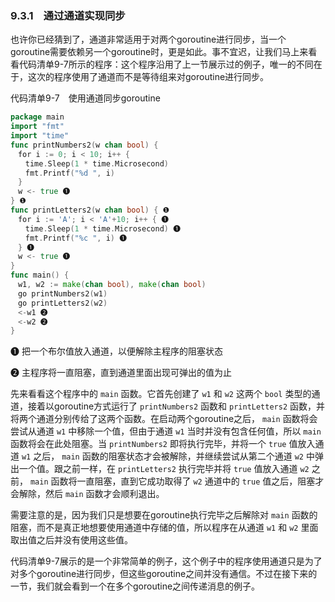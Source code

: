 ### 9.3.1　通过通道实现同步

也许你已经猜到了，通道非常适用于对两个goroutine进行同步，当一个goroutine需要依赖另一个goroutine时，更是如此。事不宜迟，让我们马上来看看代码清单9-7所示的程序：这个程序沿用了上一节展示过的例子，唯一的不同在于，这次的程序使用了通道而不是等待组来对goroutine进行同步。

代码清单9-7　使用通道同步goroutine

```go
package main
import "fmt"
import "time"
func printNumbers2(w chan bool) {
　for i := 0; i < 10; i++ {
　　time.Sleep(1 * time.Microsecond)
　　fmt.Printf("%d ", i)
　}
　w <- true ❶
} ❶
func printLetters2(w chan bool) { ❶
　for i := 'A'; i < 'A'+10; i++ { ❶
　　time.Sleep(1 * time.Microsecond) ❶
　　fmt.Printf("%c ", i) ❶
　} ❶
　w <- true ❶
}
func main() {
　w1, w2 := make(chan bool), make(chan bool)
　go printNumbers2(w1)
　go printLetters2(w2)
　<-w1 ❷
　<-w2 ❷
}
```

❶ 把一个布尔值放入通道，以便解除主程序的阻塞状态

❷ 主程序将一直阻塞，直到通道里面出现可弹出的值为止

先来看看这个程序中的 `main` 函数。它首先创建了 `w1` 和 `w2` 这两个 `bool` 类型的通道，接着以goroutine方式运行了 `printNumbers2` 函数和 `printLetters2` 函数，并将两个通道分别传给了这两个函数。在启动两个goroutine之后， `main` 函数将会尝试从通道 `w1` 中移除一个值，但由于通道 `w1` 当时并没有包含任何值，所以 `main` 函数将会在此处阻塞。当 `printNumbers2` 即将执行完毕，并将一个 `true` 值放入通道 `w1` 之后， `main` 函数的阻塞状态才会被解除，并继续尝试从第二个通道 `w2` 中弹出一个值。跟之前一样，在 `printLetters2` 执行完毕并将 `true` 值放入通道 `w2` 之前， `main` 函数将一直阻塞，直到它成功取得了 `w2` 通道中的 `true` 值之后，阻塞才会解除，然后 `main` 函数才会顺利退出。

需要注意的是，因为我们只是想要在goroutine执行完毕之后解除对 `main` 函数的阻塞，而不是真正地想要使用通道中存储的值，所以程序在从通道 `w1` 和 `w2` 里面取出值之后并没有使用这些值。

代码清单9-7展示的是一个非常简单的例子，这个例子中的程序使用通道只是为了对多个goroutine进行同步，但这些goroutine之间并没有通信。不过在接下来的一节，我们就会看到一个在多个goroutine之间传递消息的例子。

